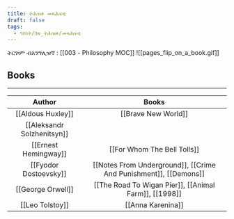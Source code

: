 ```yaml
---
title: ትሕዝቶ መጻሕፍቲ
draft: false
tags:
  - ዓይነት/ገጽ_ትሕዝቶ/መጻሕፍቲ
---
```

ትርጕም ብእንግሊዝኛ : [[003 - Philosophy MOC]]
![[pages_flip_on_a_book.gif]]
## Books
---

|           Author           |                              Books                               |
| :------------------------: | :--------------------------------------------------------------: |
|     [[Aldous Huxley]]      |                       [[Brave New World]]                        |
| [[Aleksandr Solzhenitsyn]] |                                                                  |
|    [[Ernest Hemingway]]    |                   [[For Whom The Bell Tolls]]                    |
|   [[Fyodor Dostoevsky]]    | [[Notes From Underground]], [[Crime And Punishment]], [[Demons]] |
|     [[George Orwell]]      |      [[The Road To Wigan Pier]], [[Animal Farm]], [[1998]]       |
|      [[Leo Tolstoy]]       |                        [[Anna Karenina]]                         |
